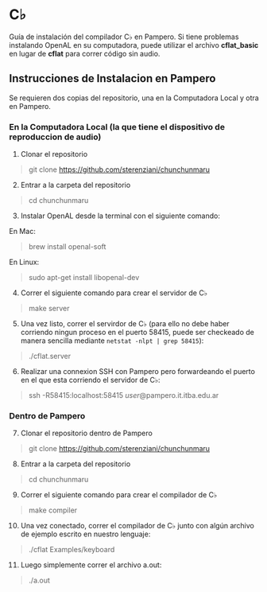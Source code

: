# C♭

Guía de instalación del compilador C♭ en Pampero. Si tiene problemas instalando OpenAL en su computadora, puede utilizar el archivo **cflat_basic** en lugar de **cflat** para correr código sin audio.

## Instrucciones de Instalacion en Pampero

Se requieren dos copias del repositorio, una en la Computadora Local y otra en Pampero.

### En la Computadora Local (la que tiene el dispositivo de reproduccion de audio)

1) Clonar el repositorio
> git clone https://github.com/sterenziani/chunchunmaru

2) Entrar a la carpeta del repositorio
> cd chunchunmaru

3) Instalar OpenAL desde la terminal con el siguiente comando:

En Mac:
> brew install openal-soft

En Linux:
> sudo apt-get install libopenal-dev

4) Correr el siguiente comando para crear el servidor de C♭
> make server

5) Una vez listo, correr el servirdor de C♭ (para ello no debe haber corriendo ningun proceso en el puerto 58415, puede ser checkeado de manera sencilla mediante `netstat -nlpt | grep 58415`):
> ./cflat.server

6) Realizar una connexion SSH con Pampero pero forwardeando el puerto en el que esta corriendo el servidor de C♭:
> ssh -R58415:localhost:58415 *user*@pampero.it.itba.edu.ar

### Dentro de Pampero

7) Clonar el repositorio dentro de Pampero
> git clone https://github.com/sterenziani/chunchunmaru

8) Entrar a la carpeta del repositorio
> cd chunchunmaru

9) Correr el siguiente comando para crear el compilador de C♭
> make compiler

10) Una vez conectado, correr el compilador de C♭ junto con algún archivo de ejemplo escrito en nuestro lenguaje:
> ./cflat Examples/keyboard

11) Luego simplemente correr el archivo a.out:
> ./a.out
